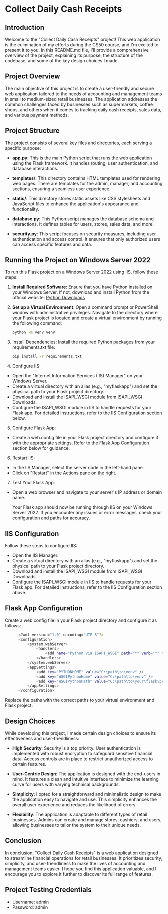 # Collect Daily Cash Receipts

## Introduction

Welcome to the "Collect Daily Cash Receipts" project! This web application is the culmination of my efforts during the CS50 course, and I'm excited to present it to you. In this README.md file, I'll provide a comprehensive overview of the project, explaining its purpose, the structure of the codebase, and some of the key design choices I made.

## Project Overview

The main objective of this project is to create a user-friendly and secure web application tailored to the needs of accounting and management teams in small to medium-sized retail businesses. The application addresses the common challenges faced by businesses such as supermarkets, coffee shops, and others when it comes to tracking daily cash receipts, sales data, and various payment methods. 

## Project Structure

The project consists of several key files and directories, each serving a specific purpose:

- **app.py**: This is the main Python script that runs the web application using the Flask framework. It handles routing, user authentication, and database interactions.

- **templates/**: This directory contains HTML templates used for rendering web pages. There are templates for the admin, manager, and accounting sections, ensuring a seamless user experience.

- **static/**: This directory stores static assets like CSS stylesheets and JavaScript files to enhance the application's appearance and functionality.

- **database.py**: This Python script manages the database schema and interactions. It defines tables for users, stores, sales data, and more.

- **security.py**: This script focuses on security measures, including user authentication and access control. It ensures that only authorized users can access specific features and data.

## Running the Project on Windows Server 2022

To run this Flask project on a Windows Server 2022 using IIS, follow these steps:

1. **Install Required Software**: Ensure that you have Python installed on your Windows Server. If not, download and install Python from the official website: [Python Downloads](https://www.python.org/downloads/windows/)

2. **Set up a Virtual Environment**: Open a command prompt or PowerShell window with administrative privileges. Navigate to the directory where your Flask project is located and create a virtual environment by running the following command:

   ```bash
   python -m venv venv

3. Install Dependencies: Install the required Python packages from your requirements.txt file:

   ```bash
   pip install -r requirements.txt

4. Configure IIS:

- Open the "Internet Information Services (IIS) Manager" on your Windows Server.
- Create a virtual directory with an alias (e.g., "myflaskapp") and set the physical path to your Flask project directory.
- Download and install the ISAPI_WSGI module from ISAPI_WSGI Downloads.
- Configure the ISAPI_WSGI module in IIS to handle requests for your Flask app. For detailed instructions, refer to the IIS Configuration section below.
 
5. Configure Flask App:

- Create a web.config file in your Flask project directory and configure it with the appropriate settings. Refer to the Flask App Configuration section below for guidance.

6. Restart IIS:

- In the IIS Manager, select the server node in the left-hand pane.
- Click on "Restart" in the Actions pane on the right.

7. Test Your Flask App:

- Open a web browser and navigate to your server's IP address or domain name.

   Your Flask app should now be running through IIS on your Windows Server 2022. If you encounter any issues or error messages, check your configuration and paths for accuracy.

## IIS Configuration

Follow these steps to configure IIS:

- Open the IIS Manager.
- Create a virtual directory with an alias (e.g., "myflaskapp") and set the physical path to your Flask project directory.
- Download and install the ISAPI_WSGI module from ISAPI_WSGI Downloads.
- Configure the ISAPI_WSGI module in IIS to handle requests for your Flask app. For detailed instructions, refer to the IIS Configuration section above.

## Flask App Configuration
Create a web.config file in your Flask project directory and configure it as follows:
```bash
      <?xml version="1.0" encoding="UTF-8"?>
      <configuration>
          <system.webServer>
              <handlers>
                  <add name="Python via ISAPI_WSGI" path="*" verb="*" modules="IsapiModule" scriptProcessor="C:\path\to\isapi-wsgi.dll" resourceType="Unspecified" requireAccess="Script"/>
              </handlers>
          </system.webServer>
          <appSettings>
              <add key="PYTHONHOME" value="C:\path\to\venv" />
              <add key="WSGIPythonHome" value="C:\path\to\venv" />
              <add key="WSGIPythonPath" value="C:\path\to\your\flask\project;C:\path\to\your\flask\project\venv\Lib\site-packages" />
          </appSettings>
      </configuration>
```
Replace the paths with the correct paths to your virtual environment and Flask project.

## Design Choices
While developing this project, I made certain design choices to ensure its effectiveness and user-friendliness:

- **High Security**: Security is a top priority. User authentication is implemented with robust encryption to safeguard sensitive financial data. Access controls are in place to restrict unauthorized access to certain features.

- **User-Centric Design**: The application is designed with the end-users in mind. It features a clean and intuitive interface to minimize the learning curve for users with varying technical backgrounds.

- **Simplicity**: I opted for a straightforward and minimalistic design to make the application easy to navigate and use. This simplicity enhances the overall user experience and reduces the likelihood of errors.

- **Flexibility**: The application is adaptable to different types of retail businesses. Admins can create and manage stores, cashiers, and users, allowing businesses to tailor the system to their unique needs.

## Conclusion

In conclusion, "Collect Daily Cash Receipts" is a web application designed to streamline financial operations for retail businesses. It prioritizes security, simplicity, and user-friendliness to make the lives of accounting and management teams easier. I hope you find this application valuable, and I encourage you to explore it further to discover its full range of features.

## Project Testing Credentials
- Username: admin
- Password: admin
